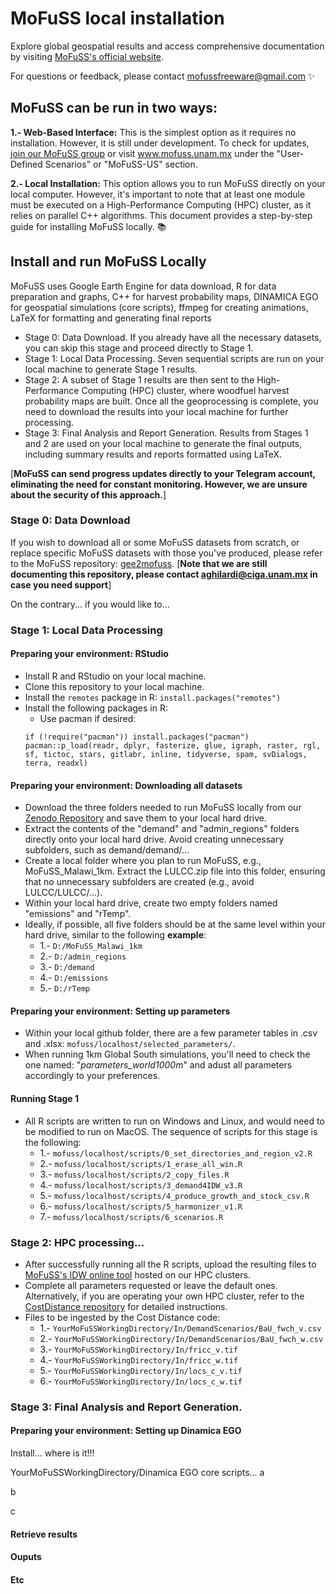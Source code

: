 # MoFuSS local installation

Explore global geospatial results and access comprehensive documentation by visiting [MoFuSS's official website](https://www.mofuss.unam.mx/).

For questions or feedback, please contact mofussfreeware@gmail.com ✨

## MoFuSS can be run in two ways:
**1.- Web-Based Interface:** This is the simplest option as it requires no installation. However, it is still under development. To check for updates, [join our MoFuSS group](groups.google.com/g/mofuss) or visit www.mofuss.unam.mx under the "User-Defined Scenarios" or "MoFuSS-US" section.

**2.- Local Installation:** This option allows you to run MoFuSS directly on your local computer. However, it's important to note that at least one module must be executed on a High-Performance Computing (HPC) cluster, as it relies on parallel C++ algorithms. This document provides a step-by-step guide for installing MoFuSS locally. 📚

## Install and run MoFuSS Locally

MoFuSS uses Google Earth Engine for data download, R for data preparation and graphs, C++ for harvest probability maps, DINAMICA EGO for geospatial simulations (core scripts), ffmpeg for creating animations, LaTeX for formatting and generating final reports

* Stage 0: Data Download. If you already have all the necessary datasets, you can skip this stage and proceed directly to Stage 1.  
* Stage 1: Local Data Processing. Seven sequential scripts are run on your local machine to generate Stage 1 results. 
* Stage 2: A subset of Stage 1 results are then sent to the High-Performance Computing (HPC) cluster, where woodfuel harvest probability maps are built. Once all the geoprocessing is complete, you need to download the results into your local machine for further processing. 
* Stage 3: Final Analysis and Report Generation. Results from Stages 1 and 2 are used on your local machine to generate the final outputs, including summary results and reports formatted using LaTeX.

[**MoFuSS can send progress updates directly to your Telegram account, eliminating the need for constant monitoring. However, we are unsure about the security of this approach.**]

### Stage 0: Data Download

If you wish to download all or some MoFuSS datasets from scratch, or replace specific MoFuSS datasets with those you've produced, please refer to the MoFuSS repository: [gee2mofuss](https://github.com/mofuss/gee2mofuss). [**Note that we are still documenting this repository, please contact aghilardi@ciga.unam.mx in case you need support**]

On the contrary... if you would like to... 

### Stage 1: Local Data Processing
#### Preparing your environment: RStudio

* Install R and RStudio on your local machine.
* Clone this repository to your local machine.
* Install the `remotes` package in R: `install.packages("remotes")`
* Install the following packages in R:
    * Use pacman if desired:
    ```
    if (!require("pacman")) install.packages("pacman")
    pacman::p_load(readr, dplyr, fasterize, glue, igraph, raster, rgl, sf, tictoc, stars, gitlabr, inline, tidyverse, spam, svDialogs, terra, readxl)
    ```
#### Preparing your environment: Downloading all datasets

* Download the three folders needed to run MoFuSS locally from our [Zenodo Repository](https://zenodo.org/records/14517562) and save them to your local hard drive.
* Extract the contents of the "demand" and "admin_regions" folders directly onto your local hard drive. Avoid creating unnecessary subfolders, such as demand/demand/...
* Create a local folder where you plan to run MoFuSS, e.g., MoFuSS_Malawi_1km. Extract the LULCC.zip file into this folder, ensuring that no unnecessary subfolders are created (e.g., avoid LULCC/LULCC/...).
* Within your local hard drive, create two empty folders named "emissions" and "rTemp".
* Ideally, if possible, all five folders should be at the same level within your hard drive, similar to the following **example**:
   * 1.- `D:/MoFuSS_Malawi_1km`
   * 2.- `D:/admin_regions`
   * 3.- `D:/demand`
   * 4.- `D:/emissions`
   * 5.- `D:/rTemp`

#### Preparing your environment: Setting up parameters
* Within your local github folder, there are a few parameter tables in .csv and .xlsx: `mofuss/localhost/selected_parameters/`.
* When running 1km Global South simulations, you'll need to check the one named: "_parameters_world1000m_" and adust all parameters accordingly to your preferences.

#### Running Stage 1
* All R scripts are written to run on Windows and Linux, and would need to be modified to run on MacOS. The sequence of scripts for this stage is the following:
   * 1.- `mofuss/localhost/scripts/0_set_directories_and_region_v2.R`
   * 2.- `mofuss/localhost/scripts/1_erase_all_win.R`
   * 3.- `mofuss/localhost/scripts/2_copy_files.R`
   * 4.- `mofuss/localhost/scripts/3_demand4IDW_v3.R`
   * 5.- `mofuss/localhost/scripts/4_produce_growth_and_stock_csv.R`
   * 6.- `mofuss/localhost/scripts/5_harmonizer_v1.R`
   * 7.- `mofuss/localhost/scripts/6_scenarios.R`

### Stage 2: HPC processing...
* After successfully running all the R scripts, upload the resulting files to [MoFuSS's IDW online tool](https://www.mofuss.unam.mx/idw/) hosted on our HPC clusters.
* Complete all parameters requested or leave the default ones. Alternatively, if you are operating your own HPC cluster, refer to the [CostDistance repository](https://github.com/mofuss/CostDistance_IDW) for detailed instructions.
* Files to be ingested by the Cost Distance code:
   * 1.- `YourMoFuSSWorkingDirectory/In/DemandScenarios/BaU_fwch_v.csv`
   * 2.- `YourMoFuSSWorkingDirectory/In/DemandScenarios/BaU_fwch_w.csv`
   * 3.- `YourMoFuSSWorkingDirectory/In/fricc_v.tif`
   * 4.- `YourMoFuSSWorkingDirectory/In/fricc_w.tif`
   * 5.- `YourMoFuSSWorkingDirectory/In/locs_c_v.tif`
   * 6.- `YourMoFuSSWorkingDirectory/In/locs_c_w.tif`

### Stage 3: Final Analysis and Report Generation.
#### Preparing your environment: Setting up Dinamica EGO
Install... where is it!!!



YourMoFuSSWorkingDirectory/Dinamica EGO core scripts...
a

b

c


#### Retrieve results

#### Ouputs

#### Etc





